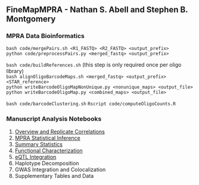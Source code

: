## FineMapMPRA - Nathan S. Abell and Stephen B. Montgomery

### MPRA Data Bioinformatics
`bash code/mergePairs.sh <R1_FASTQ> <R2_FASTQ> <output_prefix>`  
`python code/preprocessPairs.py <merged_fastq> <output_prefix>`

`bash code/buildReferences.sh` (this step is only required once per oligo library)  
`bash alignOligoBarcodeMaps.sh <merged_fastq> <output_prefix> <STAR_reference>`  
`python writeBarcodeOligoMapNonUnique.py <nonunique_maps> <output_file>`  
`python writeBarcodeOligoMap.py <combined_maps> <output_file>`  

`bash code/barcodeClustering.sh`
`Rscript code/computeOligoCounts.R`

### Manuscript Analysis Notebooks

1. [Overview and Replicate Correlations](notebooks/section1-descriptive-statistics.ipynb)
2. [MPRA Statistical Inference](notebooks/section2-model-inference.ipynb)
3. [Summary Statistics](notebooks/section2a-model-eval.ipynb)
4. [Functional Characterization](notebooks/section3-functional-annotation.ipynb)
5. [eQTL Integration](notebooks/section4-eqtl.ipynb)
6. Haplotype Decomposition
7. GWAS Integration and Colocalization
8. Supplementary Tables and Data
